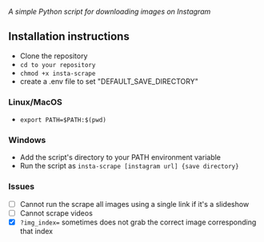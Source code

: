 _A simple Python script for downloading images on Instagram_

## Installation instructions

- Clone the repository
- `cd to your repository`
- `chmod +x insta-scrape`
- create a .env file to set "DEFAULT_SAVE_DIRECTORY"
### Linux/MacOS

- `export PATH=$PATH:$(pwd)`

### Windows

- Add the script's directory to your PATH environment variable
- Run the script as `insta-scrape [instagram url] {save directory}`

### Issues

- [ ] Cannot run the scrape all images using a single link if it's a slideshow
- [ ] Cannot scrape videos
- [x] `?img_index=` sometimes does not grab the correct image corresponding that index
